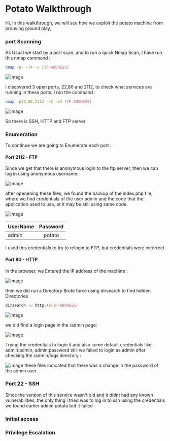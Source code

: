# Potato Walkthrough 
Hi,
In this walkthrough, we will see how we exploit the potato machine from prouving ground play, 

### port Scanning
As Usual we start by a port scan, and to run a quick Nmap Scan, I have run this nmap command :
```bash
nmap -p- -T4 -v [IP-ADDRESS]
```
![image](https://github.com/F33-Z/Walkthroughs/assets/73140750/469ef562-12ac-4335-a000-94e6f385d511)

I discovered 3 open ports, 22,80 and 2112, to check what services are running in these ports, i run the command :
```bash
nmap -p22,80,2112 -sC -sV [IP-ADDRESS]
```
![image](https://github.com/F33-Z/Walkthroughs/assets/73140750/04c14b18-25f9-4e79-9c3f-e0cf9eddfeb7)

So there is SSH, HTTP and FTP server
### Enumeration
To continue we are going to Enumerate each port :
#### Port 2112 - FTP
Since we get that there is anonymous login to the ftp server, then we can log in using anonymous username:

![image](https://github.com/F33-Z/Walkthroughs/assets/73140750/bd6fce0a-16f8-46d9-9493-235daff4aece)

after openening these files, we found the backup of the index.php file, where we find credentials of the user admin 
and the code that the application used to use, or it may be still using same code.

![image](https://github.com/F33-Z/Walkthroughs/assets/73140750/d0869f4e-6f9b-4dac-9eff-ab22a49d9ac3)


| UserName      | Password     |
| ------------- |:-------------:| 
| admin     | potato |

I used this credentials to try to relogin to FTP, but credentials were incorrect
#### Port 80 - HTTP
In the browser, we Entered the IP address of the machine :

![image](https://github.com/F33-Z/Walkthroughs/assets/73140750/3d8aed12-67ab-41d9-95ec-6bbaba329f83)

then we did run a Directory Brute force using dirsearch to find hidden Directories
```bash
dirsearch -u http://[IP-ADDRESS]
```
![image](https://github.com/F33-Z/Walkthroughs/assets/73140750/08dac75a-24d6-4303-b016-d38be75fd47d)

we did find a login page in the /admin page:

![image](https://github.com/F33-Z/Walkthroughs/assets/73140750/202c4e3e-fe1a-461f-af83-4fb47c6b6a4b)

Trying the credentials to login it and also some default credentials like admin:admin, admin:password still we failed to login as admin
after checking the /admin/logs directory :

![image](https://github.com/F33-Z/Walkthroughs/assets/73140750/115b68ca-bfc0-485a-aad3-2c95adfc7c2b)
these files indicated that there was a change in the password of the admin user.

### Port 22 - SSH
Since the version of this service wasn't old and it didnt had any known vulnerabilities, the only thing i tried was to log in to ssh using the credentials we found earlier admin:potato but it failed

### Initial access

### Privilege Escalation
